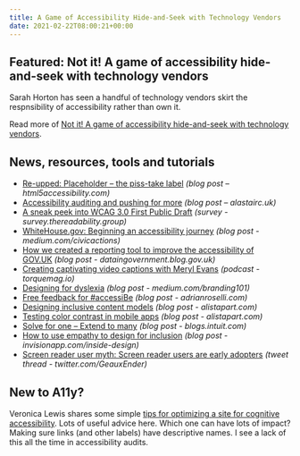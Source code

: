 ```yaml
---
title: A Game of Accessibility Hide-and-Seek with Technology Vendors
date: 2021-02-22T08:00:21+00:00
---
```


## Featured: Not it! A game of accessibility hide-and-seek with technology vendors

Sarah Horton has seen a handful of technology vendors skirt the respnsibility of accessibility rather than own it.

Read more of [Not it! A game of accessibility hide-and-seek with technology vendors](https://sarahhortondesign.com/2021/02/14/not-it-a-game-of-accessibility-hide-and-seek-with-technology-vendors/).

## News, resources, tools and tutorials

* [Re-upped: Placeholder – the piss-take label](https://html5accessibility.com/stuff/2021/02/14/re-upped-placeholder-the-piss-take-label/) _(blog post – html5accessibility.com)_
* [Accessibility auditing and pushing for more](https://alastairc.uk/2021/02/accessibility-auditing-and-pushing-for-more/) _(blog post – alastairc.uk)_
* [A sneak peek into WCAG 3.0 First Public Draft](https://www.digitala11y.com/a-sneak-peek-into-wcag-3-0-first-public-draft/) _(survey - survey.thereadability.group)_
* [WhiteHouse.gov: Beginning an accessibility journey](https://medium.com/civicactions/whitehouse-gov-makes-an-accessibility-statement-5de37580209) _(blog post - medium.com/civicactions)_
* [How we created a reporting tool to improve the accessibility of GOV.UK](https://dataingovernment.blog.gov.uk/2021/02/16/how-we-created-a-reporting-tool-to-improve-the-accessibility-of-gov-uk/) _(blog post - dataingovernment.blog.gov.uk)_
* [Creating captivating video captions with Meryl Evans](https://torquemag.io/2021/01/creating-video-captions/) _(podcast - torquemag.io)_
* [Designing for dyslexia](https://medium.com/branding101/designing-for-dyslexia-9e61945f82b0) _(blog post - medium.com/branding101)_
* [Free feedback for #accessiBe](https://adrianroselli.com/2021/02/free-feedback-for-accessibe.html) _(blog post - adrianroselli.com)_
* [Designing inclusive content models](https://alistapart.com/article/designing-inclusive-content-models/) _(blog post - alistapart.com)_
* [Testing color contrast in mobile apps](https://www.deque.com/blog/testing-color-contrast-in-mobile-apps/) _(blog post - alistapart.com)_
* [Solve for one – Extend to many](https://blogs.intuit.com/blog/2021/02/04/solve-for-one-extend-to-many/) _(blog post - blogs.intuit.com)_
* [How to use empathy to design for inclusion](https://www.invisionapp.com/inside-design/very-big-things-dan-marino-foundation/) _(blog post - invisionapp.com/inside-design)_
* [Screen reader user myth: Screen reader users are early adopters](https://twitter.com/GeauxEnder/status/1363302864555110400) _(tweet thread - twitter.com/GeauxEnder)_

## New to A11y?

Veronica Lewis shares some simple [tips for optimizing a site for cognitive accessibility](https://veroniiiica.com/2021/02/18/how-i-optimize-my-website-for-cognitive-accessibility/). Lots of useful advice here. Which one can have lots of impact? Making sure links (and other labels) have descriptive names. I see a lack of this all the time in accessibility audits.